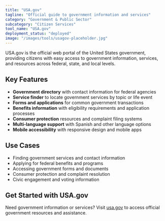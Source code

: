 ```yaml
---
title: "USA.gov"
tagline: "Official guide to government information and services"
category: "Government & Public Sector"
subcategory: "Citizen Services"
tool_name: "USA.gov"
deployment_status: "deployed"
image: "/images/tools/usagov-placeholder.jpg"
---
```

USA.gov is the official web portal of the United States government, providing citizens with easy access to government information, services, and resources across federal, state, and local levels.

## Key Features

- **Government directory** with contact information for federal agencies
- **Service finder** to locate government services by topic or life event
- **Forms and applications** for common government transactions
- **Benefits information** with eligibility requirements and application processes
- **Consumer protection** resources and complaint filing systems
- **Multi-language support** with Spanish and other language options
- **Mobile accessibility** with responsive design and mobile apps

## Use Cases

- Finding government services and contact information
- Applying for federal benefits and programs
- Accessing government forms and documents
- Consumer protection and complaint resolution
- Civic engagement and voting information

## Get Started with USA.gov

Need government information or services? Visit [usa.gov](https://www.usa.gov) to access official government resources and assistance.
